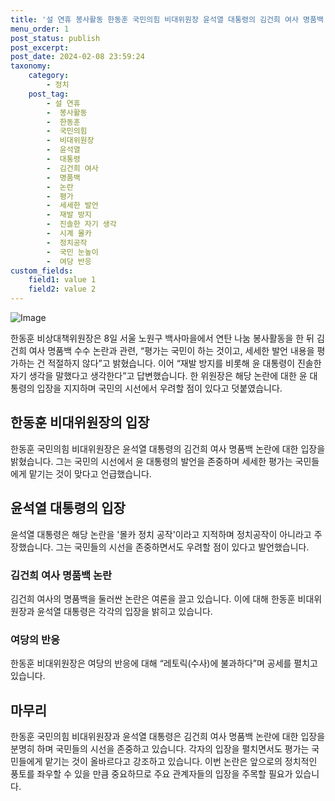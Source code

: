 ```yaml
---
title: '설 연휴 봉사활동 한동훈 국민의힘 비대위원장 윤석열 대통령의 김건희 여사 명품백 논란에 대한 입장을 밝혀'
menu_order: 1
post_status: publish
post_excerpt: 
post_date: 2024-02-08 23:59:24
taxonomy:
    category:
        - 정치
    post_tag:
        - 설 연휴
        -  봉사활동
        -  한동훈
        -  국민의힘
        -  비대위원장
        -  윤석열
        -  대통령
        -  김건희 여사
        -  명품백
        -  논란
        -  평가
        -  세세한 발언
        -  재발 방지
        -  진솔한 자기 생각
        -  시계 몰카
        -  정치공작
        -  국민 눈높이
        -  여당 반응
custom_fields:
    field1: value 1
    field2: value 2
---
```


![Image](https://imgnews.pstatic.net/image/656/2024/02/08/0000079253_001_20240208135704962.jpg?type=w647)

한동훈 비상대책위원장은 8일 서울 노원구 백사마을에서 연탄 나눔 봉사활동을 한 뒤 김건희 여사 명품백 수수 논란과 관련, “평가는 국민이 하는 것이고, 세세한 발언 내용을 평가하는 건 적절하지 않다”고 밝혔습니다. 이어 “재발 방지를 비롯해 윤 대통령이 진솔한 자기 생각을 말했다고 생각한다”고 답변했습니다. 한 위원장은 해당 논란에 대한 윤 대통령의 입장을 지지하며 국민의 시선에서 우려할 점이 있다고 덧붙였습니다.
## 한동훈 비대위원장의 입장
한동훈 국민의힘 비대위원장은 윤석열 대통령의 김건희 여사 명품백 논란에 대한 입장을 밝혔습니다. 그는 국민의 시선에서 윤 대통령의 발언을 존중하며 세세한 평가는 국민들에게 맡기는 것이 맞다고 언급했습니다.
## 윤석열 대통령의 입장
윤석열 대통령은 해당 논란을 '몰카 정치 공작'이라고 지적하며 정치공작이 아니라고 주장했습니다. 그는 국민들의 시선을 존중하면서도 우려할 점이 있다고 발언했습니다.
### 김건희 여사 명품백 논란
김건희 여사의 명품백을 둘러싼 논란은 여론을 끌고 있습니다. 이에 대해 한동훈 비대위원장과 윤석열 대통령은 각각의 입장을 밝히고 있습니다.
### 여당의 반응
한동훈 비대위원장은 여당의 반응에 대해 “레토릭(수사)에 불과하다”며 공세를 펼치고 있습니다.
## 마무리
한동훈 국민의힘 비대위원장과 윤석열 대통령은 김건희 여사 명품백 논란에 대한 입장을 분명히 하며 국민들의 시선을 존중하고 있습니다. 각자의 입장을 펼치면서도 평가는 국민들에게 맡기는 것이 올바르다고 강조하고 있습니다. 이번 논란은 앞으로의 정치적인 풍토를 좌우할 수 있을 만큼 중요하므로 주요 관계자들의 입장을 주목할 필요가 있습니다.
